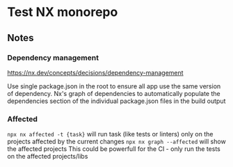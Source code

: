 # Test NX monorepo
## Notes 

### Dependency management 
https://nx.dev/concepts/decisions/dependency-management

Use single package.json in the root to ensure all app use the same version of dependency.
Nx's graph of dependencies to automatically populate the dependencies section of the individual package.json files in the build output

### Affected
```npx nx affected -t {task}``` will run task (like tests or linters) only on the projects affected by the current changes
```npx nx graph --affected``` will show the affected projects
This could be powerfull for the CI - only run the tests on the affected projects/libs

